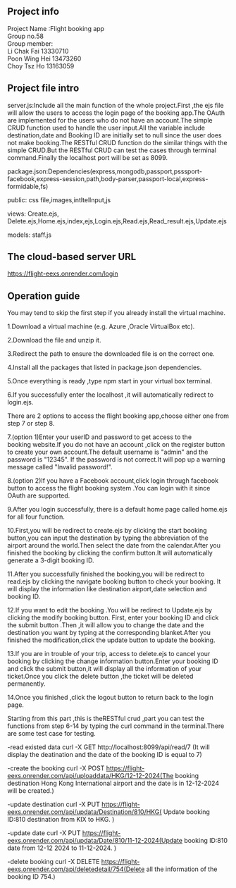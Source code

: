﻿## Project info  
Project Name :Flight booking app  
Group no.58  
Group member:  
Li Chak Fai 13330710  
Poon Wing Hei 13473260  
Choy Tsz Ho 13163059  
  
## Project file intro  
server.js:Include all the main function of the whole project.First ,the ejs file  will allow the users to access the login page of the booking app.The OAuth are implemented for the users who do not have an account.The simple CRUD function used to handle the user input.All the variable include destination,date and Booking ID are initially set to null since the user does not make  booking.The RESTful CRUD function do the similar things with the simple CRUD.But the RESTful CRUD can test the cases through terminal command.Finally the localhost port will be set as 8099.
  
package.json:Dependencies(express,mongodb,passport,psssport-facebook,express-session,path,body-parser,passport-local,express-formidable,fs)  
  
public: css file,images,intltellnput,js  
  
views: Create.ejs, Delete.ejs,Home.ejs,index,ejs,Login.ejs,Read.ejs,Read_result.ejs,Update.ejs  
  
models: staff.js  
  
## The cloud-based server URL  
https://flight-eexs.onrender.com/login  
  
  
## Operation guide  
  
You may tend to skip the first step if you already install the virtual machine.

1.Download a virtual machine (e.g. Azure ,Oracle VirtualBox etc).  
  
2.Download the file and unzip it.  

3.Redirect the path to ensure the downloaded file is on the correct one.
  
4.Install all the packages that listed in package.json dependencies.  
  
5.Once everything is ready ,type npm start in your virtual box terminal.  
  
6.If you successfully enter the localhost ,it will automatically redirect to login.ejs.

There are 2 options to access the flight booking app,choose either one from step 7 or step 8.
  
7.(option 1)Enter your userID and password to get access to the  
booking website.If you do not have an account ,click on the register button to create your own account.The default username is "admin" and the password is "12345". If the password is not correct.It will pop up a warning message called "Invalid password!".
  
8.(option 2)If you have a Facebook account,click login through facebook button to access the flight booking system .You can login with it since OAuth are supported.  
  
9.After you login successfully, there is a default home page called home.ejs for all four function.  
  
10.First,you will be redirect to create.ejs by clicking the start booking button,you can input the destination by typing the abbreviation of the airport around the world.Then select the date from the calendar.After you finished the booking by clicking the confirm button.It will automatically generate a 3-digit booking ID.

11.After you successfully finished the booking,you will be redirect to read.ejs by clicking the navigate booking button to check your booking. It will display the information like destination airport,date selection and booking ID.

12.If you want to edit the booking .You will be redirect to Update.ejs by clicking the modify booking button. First, enter your booking ID and click the submit button .Then ,it will allow you to change the date and the destination you want by typing at the corresponding blanket.After you finished the modification,click the update button to update the booking.

13.If you are in trouble of your trip, access to delete.ejs to cancel your booking by clicking the change information button.Enter your booking ID and click the submit button,it will display all the information of your ticket.Once you click the delete button ,the ticket will be deleted permanently.

14.Once you finished ,click the logout button to return back to the login page. 

Starting from this part ,this is theRESTful crud ,part you can test  the functions from step 6-14 by typing the curl command in the terminal.There are some test case for testing.

-read existed data
curl -X GET http://localhost:8099/api/read/7 (It will display the deatination and the date of the booking ID is equal to 7)

-create the booking 
curl -X POST https://flight-eexs.onrender.com/api/uploaddata/HKG/12-12-2024(The booking destination Hong Kong International airport and the date is in 12-12-2024 will be created.)

-update destination
curl -X PUT https://flight-eexs.onrender.com/api/updata/Destination/810/HKG( Update booking ID:810  destination from KIX to HKG. )

-update date
curl -X PUT https://flight-eexs.onrender.com/api/updata/Date/810/11-12-2024(Update   booking ID:810 date from 12-12 2024 to 11-12-2024. )

-delete booking
curl -X DELETE https://flight-eexs.onrender.com/api/deletedetail/754(Delete all the information of the booking ID 754.)
